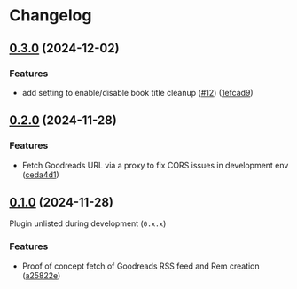 # Changelog

## [0.3.0](https://github.com/michaelgriscom/remnote-goodreads-plugin/compare/v0.2.0...v0.3.0) (2024-12-02)


### Features

* add setting to enable/disable book title cleanup ([#12](https://github.com/michaelgriscom/remnote-goodreads-plugin/issues/12)) ([1efcad9](https://github.com/michaelgriscom/remnote-goodreads-plugin/commit/1efcad98e5778edf956eef2c489c04355de7430c))

## [0.2.0](https://github.com/michaelgriscom/remnote-goodreads-plugin/compare/v0.1.0...v0.2.0) (2024-11-28)

### Features

* Fetch Goodreads URL via a proxy to fix CORS issues in development env ([ceda4d1](https://github.com/michaelgriscom/remnote-goodreads-plugin/commit/ceda4d15307f8538a9530f0f4eb9008747ac14ff))

## [0.1.0](https://github.com/michaelgriscom/remnote-goodreads-plugin/tree/v0.1.0) (2024-11-28)

Plugin unlisted during development (`0.x.x`)

### Features

* Proof of concept fetch of Goodreads RSS feed and Rem creation ([a25822e](https://github.com/michaelgriscom/remnote-goodreads-plugin/commit/a25822e886ae7e78cc6c36d61e6fce562aa0fc88))
